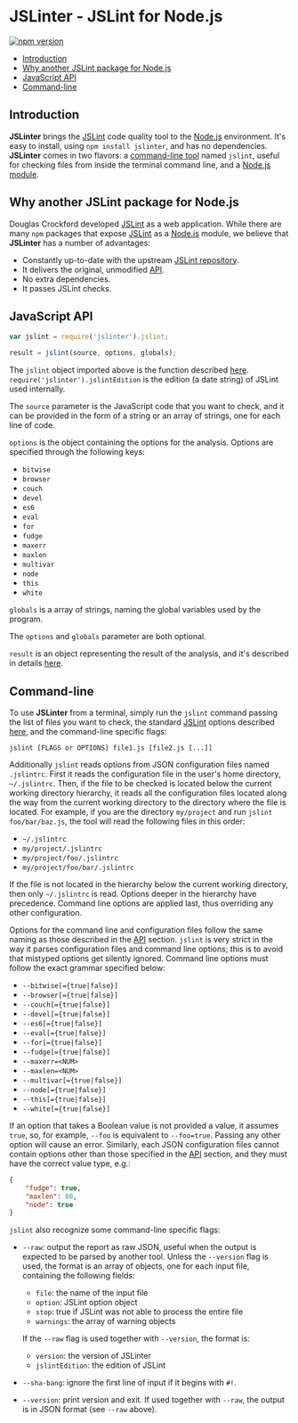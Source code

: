 # JSLinter - JSLint for Node.js

[![npm version](https://img.shields.io/npm/v/jslinter.svg)][npm]

-   [Introduction](#introduction)
-   [Why another JSLint package for Node.js](#why-another-jslint-package-for-node-js)
-   [JavaScript API](#javascript-api)
-   [Command-line](#command-line)

## Introduction

**JSLinter** brings the [JSLint][jslint] code quality tool to the
[Node.js][nodejs] environment. It's easy to install, using `npm install
jslinter`, and has no dependencies. **JSLinter** comes in two flavors: a
[command-line tool](#command-line) named `jslint`, useful for checking files
from inside the terminal command line, and a [Node.js module](#javascript-api).

## Why another JSLint package for Node.js

Douglas Crockford developed [JSLint][jslint] as a web application. While there
are many `npm` packages that expose [JSLint][jslint] as a [Node.js][nodejs]
module, we believe that **JSLinter** has a number of advantages:

-   Constantly up-to-date with the upstream [JSLint repository][jslint-repo].
-   It delivers the original, unmodified [API](#javascript-api).
-   No extra dependencies.
-   It passes JSLint checks.

## JavaScript API

```javascript
var jslint = require('jslinter').jslint;

result = jslint(source, options, globals);
```

The `jslint` object imported above is the function described
[here][jslint-func]. `require('jslinter').jslintEdition` is the edition (a date
string) of JSLint used internally.

The `source` parameter is the JavaScript code that you want to check, and it can
be provided in the form of a string or an array of strings, one for each line of
code.

`options` is the object containing the options for the analysis. Options are
specified through the following keys:

-   `bitwise`
-   `browser`
-   `couch`
-   `devel`
-   `es6`
-   `eval`
-   `for`
-   `fudge`
-   `maxerr`
-   `maxlen`
-   `multivar`
-   `node`
-   `this`
-   `white`

`globals` is a array of strings, naming the global variables used by the
program.

The `options` and `globals` parameter are both optional.

`result` is an object representing the result of the analysis, and it's
described in details [here][jslint-func].

## Command-line

To use **JSLinter** from a terminal, simply run the `jslint` command passing the
list of files you want to check, the standard [JSLint][jslint] options
described [here][jslint-help], and the command-line specific flags:

```shell
jslint [FLAGS or OPTIONS] file1.js [file2.js [...]]
```

Additionally `jslint` reads options from JSON configuration files named
`.jslintrc`. First it reads the configuration file in the user's home directory,
`~/.jslintrc`. Then, if the file to be checked is located below the current
working directory hierarchy, it reads all the configuration files located along
the way from the current working directory to the directory where the file is
located. For example, if you are the directory `my/project` and run `jslint
foo/bar/baz.js`, the tool will read the following files in this order:

-   `~/.jslintrc`
-   `my/project/.jslintrc`
-   `my/project/foo/.jslintrc`
-   `my/project/foo/bar/.jslintrc`

If the file is not located in the hierarchy below the current working directory,
then only `~/.jslintrc` is read. Options deeper in the hierarchy have
precedence. Command line options are applied last, thus overriding any other
configuration.

Options for the command line and configuration files follow the same naming as
those described in the [API](#javascript-api) section. `jslint` is very strict
in the way it parses configuration files and command line options; this is to
avoid that mistyped options get silently ignored. Command line options must
follow the exact grammar specified below:

-   `--bitwise[={true|false}]`
-   `--browser[={true|false}]`
-   `--couch[={true|false}]`
-   `--devel[={true|false}]`
-   `--es6[={true|false}]`
-   `--eval[={true|false}]`
-   `--for[={true|false}]`
-   `--fudge[={true|false}]`
-   `--maxerr=<NUM>`
-   `--maxlen=<NUM>`
-   `--multivar[={true|false}]`
-   `--node[={true|false}]`
-   `--this[={true|false}]`
-   `--white[={true|false}]`

If an option that takes a Boolean value is not provided a value, it assumes
`true`, so, for example, `--foo` is equivalent to `--foo=true`. Passing any
other option will cause an error. Similarly, each JSON configuration files
cannot contain options other than those specified in the [API](#javascript-api)
section, and they must have the correct value type, e.g.:

```json
{
    "fudge": true,
    "maxlen": 80,
    "node": true
}
```

`jslint` also recognize some command-line specific flags:

-   `--raw`: output the report as raw JSON, useful when the output is expected
    to be parsed by another tool. Unless the `--version` flag is used, the
    format is an array of objects, one for each input file, containing the
    following fields:

    -   `file`: the name of the input file
    -   `option`: JSLint option object
    -   `stop`: true if JSLint was not able to process the entire file
    -   `warnings`: the array of warning objects

    If the `--raw` flag is used together with `--version`, the format is:

    -   `version`: the version of JSLinter
    -   `jslintEdition`: the edition of JSLint

-   `--sha-bang`: ignore the first line of input if it begins with `#!`.

-   `--version`: print version and exit. If used together with `--raw`, the
    output is in JSON format (see `--raw` above).

[jslint]: http://www.jslint.com/ "The JavaScript Code Quality Tool"
[jslint-func]: http://www.jslint.com/function.html "The jslint Function"
[jslint-help]: http://www.jslint.com/help.html "Help"
[jslint-repo]: https://github.com/douglascrockford/JSLint "douglascrockford/JSLint"
[npm]: https://www.npmjs.com/package/jslinter "JSLinter page on npmjs.com"
[nodejs]: https://nodejs.org/ "Node.js"
